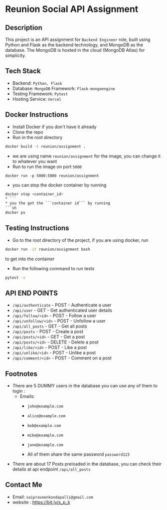 # Reunion Social API Assignment
## Description
This project is an API assignment for `Backend Engineer` role, built using Python and Flask as the backend technology, and MongoDB as the database. The MongoDB is hosted in the cloud (MongoDB Atlas) for simplicity.

## Tech Stack
* Backend: `Python, Flask`
* Database: `MongoDB` Framework: `Flask-mongoengine`
* Testing Framework: `Pytest`
* Hosting Service: `Vercel`


## Docker Instructions
* Install Docker if you don't have it already
* Clone the repo
* Run in the root directory
```sh
docker build -t reunion/assignment .
 ```

* we are using name `reunion/assignment` for the image, you can change it to whatever you want
* Run to run the image on port `5000`
```shell
docker run -p 5000:5000 reunion/assignment
 ``` 
* you can stop the docker container by running 
```sh
docker stop <container_id>
* ```
* you the get the ```container id``` by running 
```sh
docker ps
```

## Testing Instructions
* Go to the root directory of the project, if you are using docker, run 
```sh
docker run -it reunion/assignment bash
``` 
to get into the container
* Run the following command to run  tests
```sh
pytest -v
```



## API END POINTS
* `/api/authenticate`        - POST - Authenticate a user
* `/api/user`                - GET - Get authenticated user details
* `/api/follow/<id>`         - POST - Follow a user
* `/api/unfollow/<id>`       - POST - Unfollow a user
* `/api/all_posts`           - GET - Get all posts
* `/api/posts`               - POST - Create a post
* `/api/posts/<id>`          - GET - Get a post
* `/api/posts/<id>`          - DELETE - Delete a post
* `/api/like/<id>`           - POST - Like a post
* `/api/unlike/<id>`         - POST - Unlike a post
* `/api/comment/<id>`        - POST - Comment on a post


## Footnotes
* There are 5 DUMMY users in the database you can use any of them to login
:
  * Emails:
      * `john@example.com` 
      * `alice@example.com`
      * `bob@example.com`
      * `mike@example.com`
      * `jane@example.com`
    
      * All of them share the same password `password123`
* There are about 17 Posts preloaded in the database, you can check their details at api endpoint `/api/all_posts`


## Contact Me
* Email: `saipraveenkondapalli@gmail.com`
* website : https://bit.ly/s_p_k


    